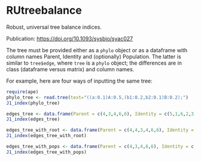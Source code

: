 # RUtreebalance

Robust, universal tree balance indices.

Publication: https://doi.org/10.1093/sysbio/syac027

The tree must be provided either as a `phylo` object or as a dataframe with column names Parent, Identity and (optionally) Population. The latter is similar to `tree$edge`, where `tree` is a `phylo` object; the differences are in class (dataframe versus matrix) and column names.

For example, here are four ways of inputting the same tree:

``` r
require(ape)
phylo_tree <- read.tree(text="((a:0.1)A:0.5,(b1:0.2,b2:0.1)B:0.2);")
J1_index(phylo_tree)

edges_tree <- data.frame(Parent = c(4,3,4,6,6), Identity = c(5,1,6,2,3))
J1_index(edges_tree)

edges_tree_with_root <- data.frame(Parent = c(4,4,3,4,6,6), Identity = c(4,5,1,6,2,3))
J1_index(edges_tree_with_root)

edges_tree_with_pops <- data.frame(Parent = c(4,3,4,6,6), Identity = c(5,1,6,2,3), Population = c(1,1,0,1,0))
J1_index(edges_tree_with_pops)
```
